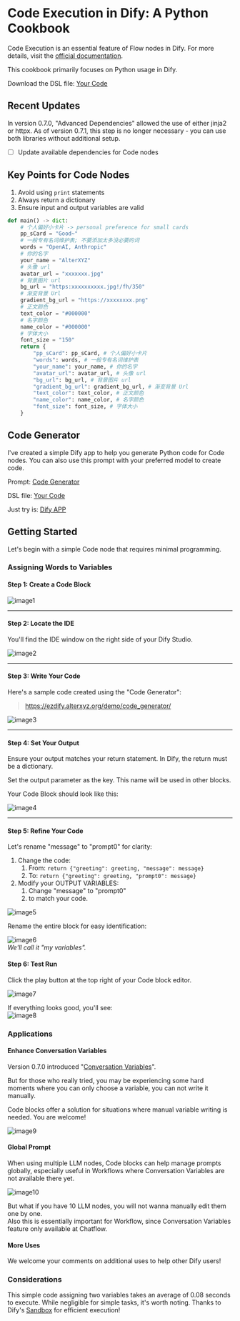 # Code Execution in Dify: A Python Cookbook

Code Execution is an essential feature of Flow nodes in Dify. For more details, visit the [official documentation](https://docs.dify.ai/guides/workflow/node/code).

This cookbook primarily focuses on Python usage in Dify.

Download the DSL file: [Your Code](/DSL/Your%20Code~.yml)

## Recent Updates

In version 0.7.0, "Advanced Dependencies" allowed the use of either jinja2 or httpx. As of version 0.7.1, this step is no longer necessary \- you can use both libraries without additional setup.

- [ ] Update available dependencies for Code nodes

## Key Points for Code Nodes

1. Avoid using `print` statements
2. Always return a dictionary
3. Ensure input and output variables are valid

```python
def main() -> dict:
    # 个人偏好小卡片 -> personal preference for small cards
    pp_sCard = "Good~"
    # 一般专有名词维护表; 不要添加太多没必要的词
    words = "OpenAI, Anthropic"
    # 你的名字
    your_name = "AlterXYZ"
    # 头像 url
    avatar_url = "xxxxxxx.jpg"
    # 背景图片 url
    bg_url = "https:xxxxxxxxxx.jpg!/fh/350"
    # 渐变背景 Url
    gradient_bg_url = "https://xxxxxxxx.png"
    # 正文颜色
    text_color = "#000000"
    # 名字颜色
    name_color = "#000000"
    # 字体大小
    font_size = "150"
    return {
        "pp_sCard": pp_sCard, # 个人偏好小卡片
        "words": words, # 一般专有名词维护表
        "your_name": your_name, # 你的名字
        "avatar_url": avatar_url, # 头像 url
        "bg_url": bg_url, # 背景图片 url
        "gradient_bg_url": gradient_bg_url, # 渐变背景 Url
        "text_color": text_color, # 正文颜色
        "name_color": name_color, # 名字颜色
        "font_size": font_size, # 字体大小
    }
```

## Code Generator

I've created a simple Dify app to help you generate Python code for Code nodes. You can also use this prompt with your preferred model to create code.

Prompt: [Code Generator](/prompt/code_generator.md)

DSL file: [Your Code](/DSL/Your%20Code~.yml)

Just try is: [Dify APP](https://udify.app/workflow/FplkYtJgBj6bQrqP)

## Getting Started

Let's begin with a simple Code node that requires minimal programming.

### Assigning Words to Variables

#### Step 1: Create a Code Block

![image1](/images/1.png)

---

#### Step 2: Locate the IDE

You'll find the IDE window on the right side of your Dify Studio.

![image2](/images/2.png)

---

#### Step 3: Write Your Code

Here's a sample code created using the "Code Generator":

> <https://ezdify.alterxyz.org/demo/code_generator/>

![image3](/images/3.png)

---

#### Step 4: Set Your Output

Ensure your output matches your return statement. In Dify, the return must be a dictionary.

Set the output parameter as the key. This name will be used in other blocks.

Your Code Block should look like this:

![image4](/images/4.png)

---

#### Step 5: Refine Your Code

Let's rename "message" to "prompt0" for clarity:

1. Change the code:
    1. From: `return {"greeting": greeting, "message": message}`
    2. To: `return {"greeting": greeting, "prompt0": message}`
2. Modify your OUTPUT VARIABLES:
    1. Change "message" to "prompt0"
    2. to match your code.

![image5](/images/5.png)

Rename the entire block for easy identification:

![image6](/images/6.png)  
_We'll call it "my variables"._

#### Step 6: Test Run

Click the play button at the top right of your Code block editor.

![image7](/images/7.png)

If everything looks good, you'll see:  
![image8](/images/8.png)

### Applications

#### Enhance Conversation Variables

Version 0.7.0 introduced "[Conversation Variables](https://dify.ai/blog/enhancing-llm-memory-with-conversation-variables-and-variable-assigners)".

But for those who really tried, you may be experiencing some hard moments where you can only choose a variable, you can not write it manually.

Code blocks offer a solution for situations where manual variable writing is needed. You are welcome\!

![image9](/images/9.png)

#### Global Prompt

When using multiple LLM nodes, Code blocks can help manage prompts globally, especially useful in Workflows where Conversation Variables are not available there yet.

![image10](/images/10.png)

But what if you have 10 LLM nodes, you will not wanna manually edit them one by one.  
Also this is essentially important for Workflow, since Conversation Variables feature only available at Chatflow.

#### More Uses

We welcome your comments on additional uses to help other Dify users\!

### Considerations

This simple code assigning two variables takes an average of 0.08 seconds to execute. While negligible for simple tasks, it's worth noting. Thanks to Dify's [Sandbox](https://github.com/langgenius/dify-sandbox) for efficient execution\!
